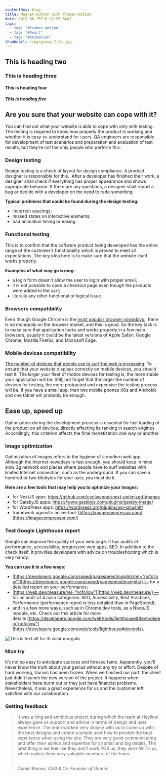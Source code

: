 ```yaml
---
contentKey: blog
title: Magnet-button with framer-motion
date: 2021-06-15T18:28:55.564Z
tags:
  - tag: "#framer-motion"
  - tag: "#React"
  - tag: "#Animation"
thumbnail: /img/group-7-2x.jpg
---
```

## This is heading two

### This is heading three

#### This is heading four

##### This is heading five

## Are you sure that your website can cope with it? 

You can find out what your website is able to cope with only with testing. The testing is required to know how properly the product is working and whether it is easy-to-understand for users. QA engineers are responsible for development of test scenarios and preparation and evaluation of test results, but they’re not the only people who perform this. 

### Design testing

Design testing is a check of layout for design compliance. A product designer is responsible for this.  After a developer has finished their work, a designer shall check if everything has proper appearance and shows appropriate behavior. If there are any questions, a designer shall report a bug or decide with a developer on the need to redo something. 

**Typical problems that could be found during the design testing:**

* incorrect spacings; 
* missed states on interactive elements;
* bad animation timing or easing.

### Functional testing

This is to confirm that the software product being developed has the entire range of the customer’s functionality which is proved to meet all expectations. The key idea here is to make sure that the website itself works properly.

**Examples of what may go wrong:**

* a login form doesn’t allow the user to login with proper email;
* it is not possible to open a checkout page even though the products were added to the cart;
* literally any other functional or logical issue.

### Browsers compatibility

Even though Google Chrome is the [most popular browser nowadays](https://gs.statcounter.com/browser-market-share),  there is no monopoly on the browser market, and this is good. So the key task is to make sure that application looks and works properly in a few main browsers, usually it could be the latest versions of Apple Safari, Google Chrome, Mozilla Firefox, and Microsoft Edge. 

<!--StartFragment-->

### Mobile devices compatibility

[The number of devices that people use to surf the web is increasing](http://%3Ca%20href%3D%22https//www.broadbandsearch.net/blog/mobile-desktop-internet-usage-statistics%22rel=%22nofollow%22%3EGoogle%3C/a%3E). To ensure that your website displays correctly on mobile devices, you should test it. The larger your fleet of mobile devices for testing is, the more stable your application will be. Still, not forget that the larger the number of devices for testing, the more protracted and expensive the testing process will be. If you have a small app, then two mobile phones (iOs and Android) and one tablet will probably be enough.

<!--EndFragment-->

## Ease up, speed up

Optimization during the development process is essential for fast loading of the product on all devices, directly affecting its ranking in search engines. Accordingly, this criterion affects the final monetization one way or another.

<!--StartFragment-->

### Image optimization

Optimization of images refers to the hygiene of a modern web app. Although the Internet nowadays is fast enough, you should keep in mind slow 3g network and places where people have to surf websites with limited Internet connection, such as the underground. If you can save a hundred or two kilobytes for your user, you must do it.

**Here are a few tools that may help you to optimize your images:**

* for NextJS apps: <https://github.com/cyrilwanner/next-optimized-images>
* for GatsbyJS apps: <https://www.gatsbyjs.com/plugins/gatsby-image/>
* for WordPress apps: <https://wordpress.org/plugins/wp-smushit/>
* framework agnostic online tool: [https://imagecompressor.com](https://imagecompressor.com/)

<!--EndFragment-->

<!--StartFragment-->

### Test Google Lighthouse report

Google can improve the quality of your web page. It has audits of performance, accessibility, progressive web apps, SEO. In addition to the check itself, it provides developers with advice on troubleshooting which is very handy.

**You can use it in a few ways:**

* [https://developers.google.com/speed/pagespeed/insights/rel=”nofollow”](https://developers.google.com/speed/pagespeed/insights/) — for a detailed report on your performance;
* [https://web.dev/measure/rel=”nofollow”](https://web.dev/measure/) — for an audit of 4 main categories: SEO, Accessibility, Best Practices, Performance (performance report is less detailed than in PageSpeed);
* and in a few more ways, such as in Chrome dev tools, as a NodeJS module, etc. Check out this article for more details [https://developers.google.com/web/tools/lighthouse#devtoolsrel=”nofollow”](https://developers.google.com/web/tools/lighthouse#devtools).

<!--EndFragment-->

![This is text alt for th valar morgulis](/img/clip-2x.jpg "thisi title and valar morguils valar doharic")

<!--StartFragment-->

### Nice try

It’s not so easy to anticipate success and foresee fame. Apparently, you’ll never know the truth about your genius without any try or effort. Despite of hard working, Uunnic has been frozen. When we finished our part, the client just didn’t launch the new version of the project. It happens when stakeholders have burnt out or they just have financial problems. Nevertheless, it was a great experience for us and the customer left satisfied with our collaboration.

### Getting feedback

> It was a long and ambitious project during which the team at Heyllow always gave us support and advice in terms of design and user experience. The team worked very closely with us to come up with the best designs and create a simple user flow to provide the best experience when using the site. They are very good communicating and offer their advice and expertise for all small and big details. The best thing is we feel like they don’t work FOR us, they work WITH us, which makes them very valuable members of the team.
>
> \
> *Daniel Ramos, CEO & Co-Founder of Uunnic*

<!--EndFragment-->